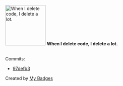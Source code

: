 <img src="https://my-badges.github.io/my-badges/mass-delete-commit-10k.png" alt="When I delete code, I delete a lot." title="When I delete code, I delete a lot." width="128">
<strong>When I delete code, I delete a lot.</strong>
<br><br>

Commits:

- <a href="https://github.com/VatsalSy/BurstingBubble_VE_coated/commit/97defb3b243f66dfef27fa415b0bc363a510b398">97defb3</a>


Created by <a href="https://github.com/my-badges/my-badges">My Badges</a>